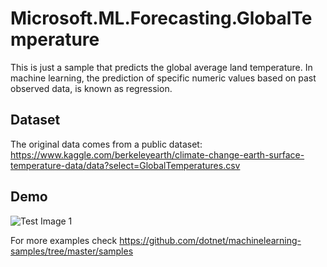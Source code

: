 # Microsoft.ML.Forecasting.GlobalTemperature

This is just a sample that predicts the global average land temperature. In machine learning, the prediction of specific numeric values based on past observed data, is known as regression.

## Dataset
The original data comes from a public dataset: https://www.kaggle.com/berkeleyearth/climate-change-earth-surface-temperature-data/data?select=GlobalTemperatures.csv

## Demo
![Test Image 1](https://github.com/georgekosmidis/Microsoft.ML.Forecasting.GlobalTemperature/raw/master/readme.png)


For more examples check https://github.com/dotnet/machinelearning-samples/tree/master/samples
